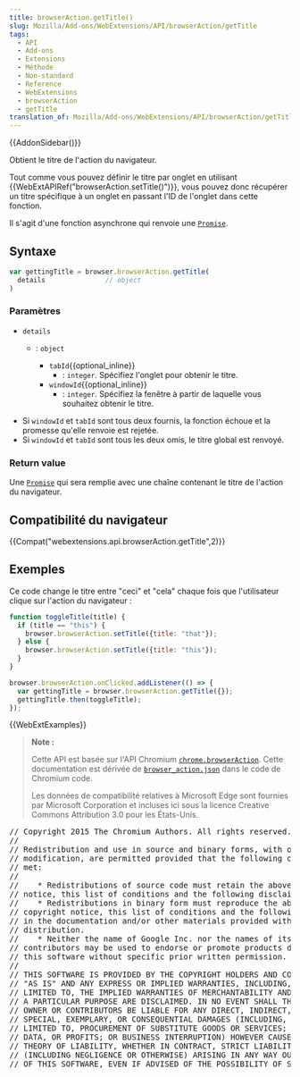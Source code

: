 ```yaml
---
title: browserAction.getTitle()
slug: Mozilla/Add-ons/WebExtensions/API/browserAction/getTitle
tags:
  - API
  - Add-ons
  - Extensions
  - Méthode
  - Non-standard
  - Reference
  - WebExtensions
  - browserAction
  - getTitle
translation_of: Mozilla/Add-ons/WebExtensions/API/browserAction/getTitle
---
```

{{AddonSidebar()}}

Obtient le titre de l'action du navigateur.

Tout comme vous pouvez définir le titre par onglet en utilisant  {{WebExtAPIRef("browserAction.setTitle()")}}, vous pouvez donc récupérer un titre spécifique à un onglet en passant l'ID de l'onglet dans cette fonction.

Il s'agit d'une fonction asynchrone qui renvoie une [`Promise`](/fr/docs/Web/JavaScript/Reference/Objets_globaux/Promise).

## Syntaxe

```js
var gettingTitle = browser.browserAction.getTitle(
  details               // object
)
```

### Paramètres

- `details`

  - : `object`

    - `tabId`{{optional_inline}}
      - : `integer`. Spécifiez l'onglet pour obtenir le titre.
    - `windowId`{{optional_inline}}
      - : `integer`. Spécifiez la fenêtre à partir de laquelle vous souhaitez obtenir le titre.

<!---->

- Si `windowId` et `tabId` sont tous deux fournis, la fonction échoue et la promesse qu'elle renvoie est rejetée.
- Si `windowId` et `tabId` sont tous les deux omis, le titre global est renvoyé.

### Return value

Une [`Promise`](/fr/docs/Web/JavaScript/Reference/Objets_globaux/Promise) qui sera remplie avec une chaîne contenant le titre de l'action du navigateur.

## Compatibilité du navigateur

{{Compat("webextensions.api.browserAction.getTitle",2)}}

## Exemples

Ce code change le titre entre "ceci" et "cela" chaque fois que l'utilisateur clique sur l'action du navigateur :

```js
function toggleTitle(title) {
  if (title == "this") {
    browser.browserAction.setTitle({title: "that"});
  } else {
    browser.browserAction.setTitle({title: "this"});
  }
}

browser.browserAction.onClicked.addListener(() => {
  var gettingTitle = browser.browserAction.getTitle({});
  gettingTitle.then(toggleTitle);
});
```

{{WebExtExamples}}

> **Note :**
>
> Cette API est basée sur l'API Chromium [`chrome.browserAction`](https://developer.chrome.com/extensions/browserAction). Cette documentation est dérivée de [`browser_action.json`](https://chromium.googlesource.com/chromium/src/+/master/chrome/common/extensions/api/browser_action.json) dans le code de Chromium code.
>
> Les données de compatibilité relatives à Microsoft Edge sont fournies par Microsoft Corporation et incluses ici sous la licence Creative Commons Attribution 3.0 pour les États-Unis.

<div class="hidden"><pre>// Copyright 2015 The Chromium Authors. All rights reserved.
//
// Redistribution and use in source and binary forms, with or without
// modification, are permitted provided that the following conditions are
// met:
//
//    * Redistributions of source code must retain the above copyright
// notice, this list of conditions and the following disclaimer.
//    * Redistributions in binary form must reproduce the above
// copyright notice, this list of conditions and the following disclaimer
// in the documentation and/or other materials provided with the
// distribution.
//    * Neither the name of Google Inc. nor the names of its
// contributors may be used to endorse or promote products derived from
// this software without specific prior written permission.
//
// THIS SOFTWARE IS PROVIDED BY THE COPYRIGHT HOLDERS AND CONTRIBUTORS
// "AS IS" AND ANY EXPRESS OR IMPLIED WARRANTIES, INCLUDING, BUT NOT
// LIMITED TO, THE IMPLIED WARRANTIES OF MERCHANTABILITY AND FITNESS FOR
// A PARTICULAR PURPOSE ARE DISCLAIMED. IN NO EVENT SHALL THE COPYRIGHT
// OWNER OR CONTRIBUTORS BE LIABLE FOR ANY DIRECT, INDIRECT, INCIDENTAL,
// SPECIAL, EXEMPLARY, OR CONSEQUENTIAL DAMAGES (INCLUDING, BUT NOT
// LIMITED TO, PROCUREMENT OF SUBSTITUTE GOODS OR SERVICES; LOSS OF USE,
// DATA, OR PROFITS; OR BUSINESS INTERRUPTION) HOWEVER CAUSED AND ON ANY
// THEORY OF LIABILITY, WHETHER IN CONTRACT, STRICT LIABILITY, OR TORT
// (INCLUDING NEGLIGENCE OR OTHERWISE) ARISING IN ANY WAY OUT OF THE USE
// OF THIS SOFTWARE, EVEN IF ADVISED OF THE POSSIBILITY OF SUCH DAMAGE.
</pre></div>
